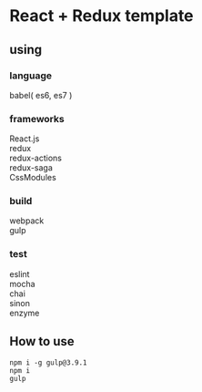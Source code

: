 # React + Redux template

## using
### language
babel( es6, es7 )

### frameworks
React.js  
redux  
redux-actions  
redux-saga  
CssModules  

### build
webpack  
gulp  

### test
eslint  
mocha  
chai  
sinon  
enzyme  

## How to use
```
npm i -g gulp@3.9.1
npm i
gulp
```

